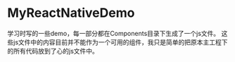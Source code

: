 # MyReactNativeDemo

学习时写的一些demo，每一部分都在Components目录下生成了一个js文件。
这些js文件中的内容目前并不能作为一个可用的组件，我只是简单的把原本主工程下的所有代码放到了心的js文件中。
